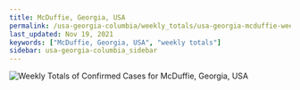 ```yaml
---
title: McDuffie, Georgia, USA
permalink: /usa-georgia-columbia/weekly_totals/usa-georgia-mcduffie-weekly_totals.html
last_updated: Nov 19, 2021
keywords: ["McDuffie, Georgia, USA", "weekly totals"]
sidebar: usa-georgia-columbia_sidebar
---
```


![Weekly Totals of Confirmed Cases for McDuffie, Georgia, USA](/covid_tracker/images/graphs/usa-georgia-mcduffie-weekly_totals_graph.png)
